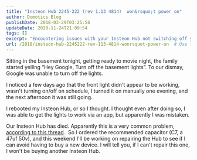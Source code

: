 ```yaml
---
title: "Insteon Hub 2245-222 (rev 1.13 4814)  won&rsquo;t power on"
author: Domotics Blog
publishDate: 2018-03-29T03:25:56
updateDate: 2020-11-24T21:09:54
tags: []
excerpt: "Encountering issues with your Insteon Hub not switching off your lights? Discover common problems and DIY repair solutions in our latest blog post."
url: /2018/insteon-hub-2245222-rev-113-4814-wonrsquot-power-on  # Use the generated URL with year
---
```

<p>Sitting in the basement tonight, getting ready to movie night, the family started yelling &ldquo;Hey Google, Turn off the basement lights&rdquo;. To our dismay, Google was unable to turn off the lights.</p>    <p>I noticed a few days ago that the front light didn't appear to be working, wasn't turning on/off on schedule, I turned it on manually one evening, and the next afternoon it was still going.</p>    <p>I rebooted my Insteon Hub, or so I thought. I thought even after doing so, I was able to get the lights to work via an app, but apparently I was mistaken.</p>    <p>Our Insteon Hub has died. Apparently this is a very common problem, <a href="https://forum.insteon.com/forum/main-category/insteon-products/insteon-hub/94559-insteon-hub-not-powering-on" target="_blank">according to this thread</a>.&nbsp; So I ordered the recommended capacitor (C7, a 47uf 50v), and this weekend I'll be working on repairing the Hub to see if I can avoid having to buy a new device. I will tell you, if I can't repair this one, I won't be buying another Insteon Hub.</p>   

